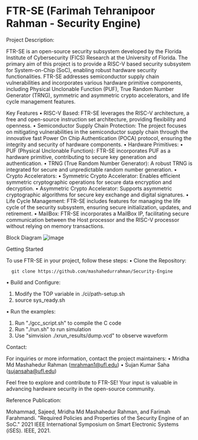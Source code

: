 # FTR-SE (Farimah Tehranipoor Rahman - Security Engine)

Project Description:

FTR-SE is an open-source security subsystem developed by the Florida Institute of Cybersecurity (FICS) Research at the University of Florida. The primary aim of this project is to provide a RISC-V based security subsystem for System-on-Chip (SoC), enabling robust hardware security functionalities. FTR-SE addresses semiconductor supply chain vulnerabilities and incorporates various hardware primitive components, including Physical Unclonable Function (PUF), True Random Number Generator (TRNG), symmetric and asymmetric crypto accelerators, and life cycle management features. 

Key Features
•	RISC-V Based: FTR-SE leverages the RISC-V architecture, a free and open-source instruction set architecture, providing flexibility and openness.
•	Semiconductor Supply Chain Protection: The project focuses on mitigating vulnerabilities in the semiconductor supply chain through the innovative fast Power On Chip Authentication (POCA) protocol, ensuring the integrity and security of hardware components.
•	Hardware Primitives:
•	PUF (Physical Unclonable Function): FTR-SE incorporates PUF as a hardware primitive, contributing to secure key generation and authentication.
•	TRNG (True Random Number Generator): A robust TRNG is integrated for secure and unpredictable random number generation.
•	Crypto Accelerators:
•	Symmetric Crypto Accelerator: Enables efficient symmetric cryptographic operations for secure data encryption and decryption.
•	Asymmetric Crypto Accelerator: Supports asymmetric cryptographic algorithms for secure key exchange and digital signatures.
•	Life Cycle Management: FTR-SE includes features for managing the life cycle of the security subsystem, ensuring secure initialization, updates, and retirement.
•	MailBox: FTR-SE incorporates a MailBox IP, facilitating secure communication between the Host processor and the RISC-V processor without relying on memory transactions.



Block Diagram
 ![image](https://github.com/mashahedurrahman/Security-Engine/assets/89419440/f91c3b7f-5b91-4070-ba0c-89e58c91627e)


Getting Started

To use FTR-SE in your project, follow these steps:
•	Clone the Repository:
       
      git clone https://github.com/mashahedurrahman/Security-Engine

•	Build and Configure:
1.	Modify the TOP variable in ./ci/path-setup.sh
2.	source sys_ready.sh

•	Run the examples:
1.	Run "./gcc_script.sh" to compile the C code
2.	Run "./run.sh" to run simulation
3.	Use "simvision ./xrun_results/dump.vcd" to observe waveform

Contact:   

For inquiries or more information, contact the project maintainers:
•	Mridha Md Mashahedur Rahman (mrahman1@ufl.edu)
•	Sujan Kumar Saha (sujansaha@ufl.edu)

Feel free to explore and contribute to FTR-SE! Your input is valuable in advancing hardware security in the open-source community.

Reference Publication:

Mohammad, Sajeed, Mridha Md Mashahedur Rahman, and Farimah Farahmandi. "Required Policies and Properties of the Security Engine of an SoC." 2021 IEEE International Symposium on Smart Electronic Systems (iSES). IEEE, 2021.


